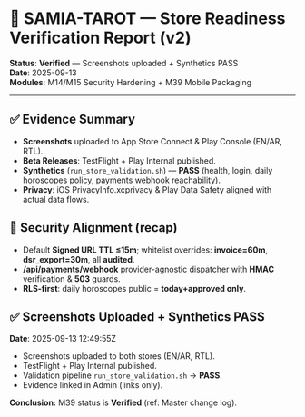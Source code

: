 # 🚀 SAMIA-TAROT — Store Readiness Verification Report (v2)
**Status**: **Verified** — Screenshots uploaded + Synthetics PASS  
**Date**: 2025-09-13  
**Modules**: M14/M15 Security Hardening + M39 Mobile Packaging

---

## ✅ Evidence Summary
- **Screenshots** uploaded to App Store Connect & Play Console (EN/AR, RTL).
- **Beta Releases**: TestFlight + Play Internal published.
- **Synthetics** (`run_store_validation.sh`) — **PASS** (health, login, daily horoscopes policy, payments webhook reachability).
- **Privacy**: iOS PrivacyInfo.xcprivacy & Play Data Safety aligned with actual data flows.

## 🔐 Security Alignment (recap)
- Default **Signed URL TTL ≤15m**; whitelist overrides: **invoice=60m**, **dsr_export=30m**, all **audited**.
- **/api/payments/webhook** provider-agnostic dispatcher with **HMAC** verification & **503** guards.
- **RLS-first**: daily horoscopes public = **today+approved only**.

## ✅ Screenshots Uploaded + Synthetics PASS
**Date**: 2025-09-13 12:49:55Z

- Screenshots uploaded to both stores (EN/AR, RTL).
- TestFlight + Play Internal published.
- Validation pipeline `run_store_validation.sh` → **PASS**.
- Evidence linked in Admin (links only).

**Conclusion:** M39 status is **Verified** (ref: Master change log).
